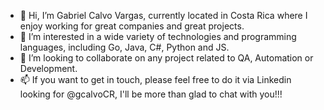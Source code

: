 - 👋 Hi, I’m Gabriel Calvo Vargas, currently located in Costa Rica where I enjoy working for great companies and great projects.
- 👀 I’m interested in a wide variety of technologies and programming languages, including Go, Java, C#, Python and JS. 
- 💞️ I’m looking to collaborate on any project related to QA, Automation or Development.
- 📫 If you want to get in touch, please feel free to do it via Linkedin looking for  @gcalvoCR, I'll be more than glad to chat with you!!!
